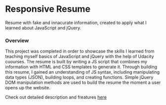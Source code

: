 # Responsive Resume

Resume with fake and innacurate information, created to apply what I learned about JavaScript and jQuery.

### Overview
This project was completed in order to showcase the skills I learned from teaching myself basics of JavaScript and jQuery with the help of Udacity cuourses.
The resume is built by writing a JS script that combines my information with HTML and CSS templates to generate it.  Through building this resume, I gained an understanding of JS syntax, including manipulating data types (JSON), building loops, and creating functions.
Simple jQuery DOM manipulation methods are used to build the resume the moment a user opens up the website.

Check out detailed description and freatures [here](http://www.sukritithapa.com/interactive-resume)


